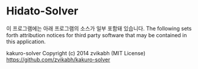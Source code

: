 # Hidato-Solver

이 프로그램에는 아래 프로그램의 소스가 일부 포함돼 있습니다.
The following sets forth attribution notices for third party software that may be contained in this application.

kakuro-solver Copyright (c) 2014 zvikabh (MIT License)
https://github.com/zvikabh/kakuro-solver
